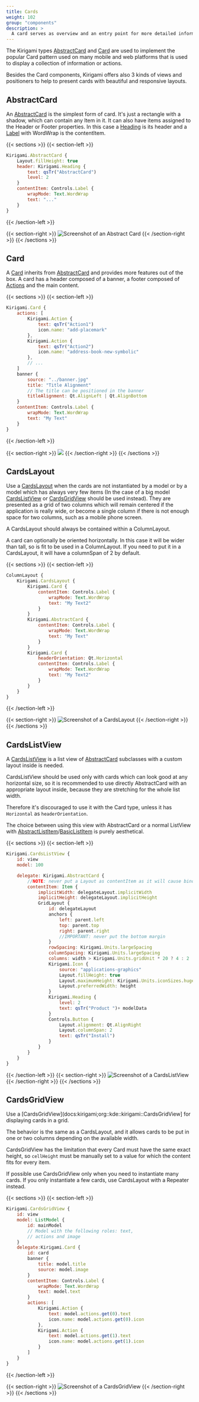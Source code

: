 ```yaml
---
title: Cards
weight: 102
group: "components"
description: >
  A card serves as overview and an entry point for more detailed information and can offer direct access to the most important actions on an item.
---
```



The Kirigami types [AbstractCard](docs:kirigami2;org::kde::kirigami::AbstractCard) and [Card](docs:kirigami2;org::kde::kirigami::Card) are used to implement the popular Card pattern used on many mobile and web platforms that is used to display a collection of information or actions.

Besides the Card components, Kirigami offers also 3 kinds of views and positioners to help to present cards with beautiful and responsive layouts.

## AbstractCard

An [AbstractCard](docs:kirigami2;org::kde::kirigami::Card) is the simplest form of card. It's just a rectangle with a shadow, which can contain any Item in it. It can also have items assigned to the Header or Footer properties. In this case a [Heading](docs:kirigami2;org::kde::kirigami::Heading) is its header and a [Label](docs:qtquickcontrols;QtQuick.Controls.Label) with WordWrap is the contentItem.

{{< sections >}}
{{< section-left >}}
```qml
Kirigami.AbstractCard {
    Layout.fillHeight: true
    header: Kirigami.Heading {
        text: qsTr("AbstractCard")
        level: 2
    }
    contentItem: Controls.Label {
        wrapMode: Text.WordWrap
        text: "..."
    }
}
```
{{< /section-left >}}

{{< section-right >}}
![Screenshot of an Abstract Card](abstract-card.png)
{{< /section-right >}}
{{< /sections >}}


## Card

A [Card](docs:kirigami2;org::kde::kirigami::Card) inherits from [AbstractCard](docs:kirigami2;org::kde::kirigami::AbstractCard) and provides more features out of the box. A card has a header composed of a banner, a footer composed of [Actions](docs:kirigami2;org::kde::kirigami::Action) and the main content.

{{< sections >}}
{{< section-left >}}
```qml
Kirigami.Card {
    actions: [
        Kirigami.Action {
            text: qsTr("Action1")
            icon.name: "add-placemark"
        },
        Kirigami.Action {
            text: qsTr("Action2")
            icon.name: "address-book-new-symbolic"
        },
        // ...
    ]
    banner {
        source: "../banner.jpg"
        title: "Title Alignment"
        // The title can be positioned in the banner
        titleAlignment: Qt.AlignLeft | Qt.AlignBottom
    }
    contentItem: Controls.Label {
        wrapMode: Text.WordWrap
        text: "My Text"
    }
}

```
{{< /section-left >}}

{{< section-right >}}
![](card1.png)
{{< /section-right >}}
{{< /sections >}}

## CardsLayout

Use a [CardsLayout](docs:kirigami2;org::kde::kirigami::CardsLayout) when the cards are not instantiated by a model or by a model which has always very few items (In the case of a big model [CardsListView](docs:kirigami2;org::kde::kirigami::CardsListView) or [CardsGridView](docs:kirigami2;org::kde::kirigami::CardsGridView) should be used instead). They are presented as a grid of two columns which will remain centered if the application is really wide, or become a single column if there is not enough space for two columns, such as a mobile phone screen.

A CardsLayout should always be contained within a ColumnLayout.

A card can optionally be oriented horizontally. In this case it will be wider than tall, so is fit to be used in a ColumnLayout. If you need to put it in a CardsLayout, it will have a columnSpan of 2 by default.

{{< sections >}}
{{< section-left >}}
```qml
ColumnLayout {
    Kirigami.CardsLayout {
        Kirigami.Card {
            contentItem: Controls.Label {
                wrapMode: Text.WordWrap
                text: "My Text2"
            }
        }
        Kirigami.AbstractCard { 
            contentItem: Controls.Label {
                wrapMode: Text.WordWrap
                text: "My Text"
            }
        }
        Kirigami.Card {
            headerOrientation: Qt.Horizontal
            contentItem: Controls.Label {
                wrapMode: Text.WordWrap
                text: "My Text2"
            }
        }
    }
}
```
{{< /section-left >}}

{{< section-right >}}
![Screenshot of a CardsLayout](cardslayout.png)
{{< /section-right >}}
{{< /sections >}}

## CardsListView

A [CardsListView](docs:kirigami2;org::kde::kirigami::CardsListView) is a list view of [AbstractCard](docs:kirigami2;org::kde::kirigami::AbstractCard) subclasses with a custom layout inside is needed.

CardsListView should be used only with cards which can look good at any horizontal size, so it is recommended to use directly AbstractCard with an appropriate layout inside, because they are stretching for the whole list width.

Therefore it's discouraged to use it with the Card type, unless it has `Horizontal` as `headerOrientation`.

The choice between using this view with AbstractCard or a normal ListView with [AbstractListItem](docs:kirigami2;org::kde::kirigami::AbstractListItem)/[BasicListItem](docs:kirigami2;org::kde::kirigami::BasicListItem) is purely aesthetical.

{{< sections >}}
{{< section-left >}}
```qml
Kirigami.CardsListView {
    id: view
    model: 100

    delegate: Kirigami.AbstractCard {
        //NOTE: never put a Layout as contentItem as it will cause binding loops
        contentItem: Item {
            implicitWidth: delegateLayout.implicitWidth
            implicitHeight: delegateLayout.implicitHeight
            GridLayout {
                id: delegateLayout
                anchors {
                    left: parent.left
                    top: parent.top
                    right: parent.right
                    //IMPORTANT: never put the bottom margin
                }
                rowSpacing: Kirigami.Units.largeSpacing
                columnSpacing: Kirigami.Units.largeSpacing
                columns: width > Kirigami.Units.gridUnit * 20 ? 4 : 2
                Kirigami.Icon {
                    source: "applications-graphics"
                    Layout.fillHeight: true
                    Layout.maximumHeight: Kirigami.Units.iconSizes.huge
                    Layout.preferredWidth: height
                }
                Kirigami.Heading {
                    level: 2
                    text: qsTr("Product ")+ modelData
                }
                Controls.Button {
                    Layout.alignment: Qt.AlignRight
                    Layout.columnSpan: 2 
                    text: qsTr("Install")
                }
            }
        }
    }
}
```
{{< /section-left >}}
{{< section-right >}}
![Screenshot of a CardsListView](cardslistview.png)
{{< /section-right >}}
{{< /sections >}}

## CardsGridView

Use a [CardsGridView](docs:kirigami;org::kde::kirigami::CardsGridView] for displaying cards in a grid.

The behavior is the same as a CardsLayout, and it allows cards to be put in one or two columns depending on the available width.

CardsGridView has the limitation that every Card must have the same exact height, so `cellHeight` must be manually set to a value for which the content fits for every item.

If possible use CardsGridView only when you need to instantiate many cards. If you only instantiate a few cards, use CardsLayout with a Repeater instead.

{{< sections >}}
{{< section-left >}}
```qml
Kirigami.CardsGridView {
    id: view
    model: ListModel {
        id: mainModel
        // Model with the following roles: text,
        // actions and image
    }
    delegate:Kirigami.Card {
        id: card
        banner {
            title: model.title
            source: model.image
        }
        contentItem: Controls.Label {
            wrapMode: Text.WordWrap
            text: model.text
        }
        actions: [
            Kirigami.Action {
                text: model.actions.get(0).text
                icon.name: model.actions.get(0).icon
            },
            Kirigami.Action {
                text: model.actions.get(1).text
                icon.name: model.actions.get(1).icon
            }
        ]
    }
}

```
{{< /section-left >}}

{{< section-right >}}
![Screenshot of a CardsGridView](cardsgridview.png)
{{< /section-right >}}
{{< /sections >}}
